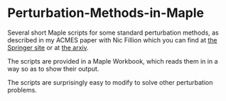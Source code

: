 # Perturbation-Methods-in-Maple
Several short Maple scripts for some standard perturbation methods, as described in my ACMES paper with Nic Fillion which you can find at [the Springer site](https://link.springer.com/chapter/10.1007/978-1-4939-9051-1_3) or at [the arxiv](https://arxiv.org/pdf/1609.01321).

The scripts are provided in a Maple Workbook, which reads them in in a way so as to show their output.

The scripts are surprisingly easy to modify to solve other perturbation problems.
